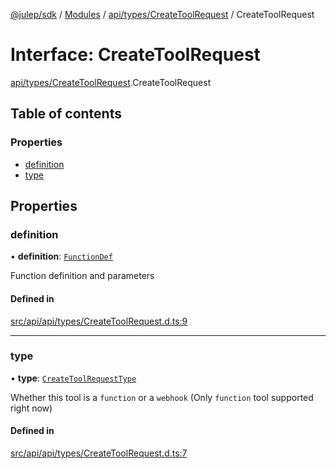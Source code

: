 [@julep/sdk](../README.md) / [Modules](../modules.md) / [api/types/CreateToolRequest](../modules/api_types_CreateToolRequest.md) / CreateToolRequest

# Interface: CreateToolRequest

[api/types/CreateToolRequest](../modules/api_types_CreateToolRequest.md).CreateToolRequest

## Table of contents

### Properties

- [definition](api_types_CreateToolRequest.CreateToolRequest.md#definition)
- [type](api_types_CreateToolRequest.CreateToolRequest.md#type)

## Properties

### definition

• **definition**: [`FunctionDef`](api_types_FunctionDef.FunctionDef.md)

Function definition and parameters

#### Defined in

[src/api/api/types/CreateToolRequest.d.ts:9](https://github.com/julep-ai/samantha-monorepo/blob/9aefd53/sdks/js/src/api/api/types/CreateToolRequest.d.ts#L9)

___

### type

• **type**: [`CreateToolRequestType`](../modules/api_types_CreateToolRequestType.md#createtoolrequesttype)

Whether this tool is a `function` or a `webhook` (Only `function` tool supported right now)

#### Defined in

[src/api/api/types/CreateToolRequest.d.ts:7](https://github.com/julep-ai/samantha-monorepo/blob/9aefd53/sdks/js/src/api/api/types/CreateToolRequest.d.ts#L7)
